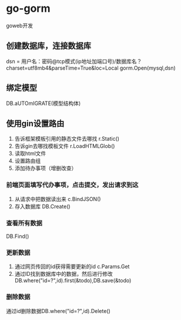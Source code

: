 # go-gorm
goweb开发

## 创建数据库，连接数据库
dsn = 用户名：密码@tcp模式(ip地址加端口号)/数据库名？charset=utf8mb4&parseTime=True&loc=Local
gorm.Open(mysql,dsn)

## 绑定模型
DB.aUTOmIGRATE(模型结构体)

## 使用gin设置路由
1. 告诉框架模板引用的静态文件去哪找 r.Static()
2. 告诉gin去哪找模板文件 r.LoadHTMLGlob()
3. 读取html文件
4. 设置路由组
5. 添加待办事项（增删改查）
### 前端页面填写代办事项，点击提交，发出请求到这
1. 从请求中把数据读出来 c.BindJSON()
2. 存入数据库 DB.Create()
### 查看所有数据
DB.Find()
### 更新数据
1. 通过网页传回的id获得需要更新的id c.Params.Get
2. 通过ID找到数据库中的数据，然后进行修改DB.where("id=?",id).first(&todo),DB.save(&todo)
### 删除数据
通过id删除数据DB.where("id=?",id).Delete()
